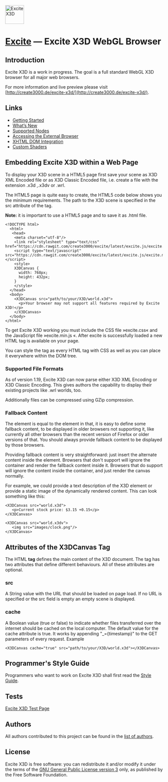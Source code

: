 <img alt="Excite X3D" src="https://rawgit.com/create3000/excite/master/meta/logo/logo.svg" width="60" height="60"/>

[Excite](http://create3000.de/excite-x3d/) — Excite X3D WebGL Browser
==================================================


Introduction
--------------------------------------

Excite X3D is a work in progress. The goal is a full standard WebGL X3D browser for all major web browsers.

For more information and live preview please visit [http://create3000.de/excite-x3d/](http://create3000.de/excite-x3d/).


Links
--------------------------------------
* [Getting Started](http://create3000.de/excite-x3d/getting-started/)
* [What’s New](http://create3000.de/excite-x3d/whats-new/)
* [Supported Nodes](http://create3000.de/excite-x3d/supported-nodes/)
* [Accessing the External Browser](http://create3000.de/excite-x3d/accessing-the-external-browser/)
* [XHTML DOM Integration](http://create3000.de/excite-x3d/xhtml-dom-integration/)
* [Custom Shaders](http://create3000.de/excite-x3d/shaders/)

Embedding Excite X3D within a Web Page
--------------------------------------

To display your X3D scene in a HTML5 page first save your scene as X3D XML Encoded file or as X3D Classic Encoded file, i.e. create a file with the extension .x3d ,.x3dv or .wrl. 

The HTML5 page is quite easy to create, the HTML5 code below shows you the minimum requirements. The path to the X3D scene is specified in the src attribute of the <X3DCanvas> tag. 

**Note:** it is important to use a HTML5 page and to save it as .html file. 

    <!DOCTYPE html>
      <html>
       <head>
        <meta charset="utf-8"/>
        <link rel="stylesheet" type="text/css" href="https://cdn.rawgit.com/create3000/excite/latest/excite.js/excite.css"/>
        <script type="text/javascript" src="https://cdn.rawgit.com/create3000/excite/latest/excite.js/excite.min.js"></script>
        <style>
        X3DCanvas {
          width: 768px;
          height: 432px;
        }
        </style>
      </head>
      <body>
        <X3DCanvas src="path/to/your/X3D/world.x3d">
          <p>Your browser may not support all features required by Excite X3D!</p>
        </X3DCanvas>
      </body>
    </html>

To get Excite X3D working you must include the CSS file »excite.css« and the JavaScript file »excite.min.js «. After excite is successfully loaded a new HTML tag <X3DCanvas> is available on your page.

You can style the <X3DCanvas> tag as every HTML tag with CSS as well as you can place it everywhere within the DOM tree. 


### Supported File Formats

As of version 1.19, Excite X3D can now parse either X3D XML Encoding or X3D Classic Encoding. This gives authors the capability to display their existing projects like .wrl worlds, too.

Additionally files can be compressed using GZip compression.


### Fallback Content

The <X3DCanvas> element is equal to the <canvas> element in that, it is easy to define some fallback content, to be displayed in older browsers not supporting it, like currently all other browsers than the recent version of Firefox or older versions of that. You should always provide fallback content to be displayed by those browsers.

Providing fallback content is very straightforward: just insert the alternate content inside the <X3DCanvas> element. Browsers that don't support <X3DCanvas> will ignore the container and render the fallback content inside it. Browsers that do support <X3DCanvas> will ignore the content inside the container, and just render the canvas normally.

For example, we could provide a text description of the X3D element or provide a static image of the dynamically rendered content. This can look something like this: 

    <X3DCanvas src="world.x3d">
       <p>Current stock price: $3.15 +0.15</p>
    </X3DCanvas>

    <X3DCanvas src="world.x3dv">
       <img src="images/clock.png"/>
    </X3DCanvas>


Attributes of the X3DCanvas Tag
--------------------------------------

The HTML **<X3DCanvas> tag** defines the main content of the X3D document. The <X3DCanvas> tag has two attributes that define different behaviours. All of these attributes are optional. 


### src

A String value with the URL that should be loaded on page load. If no URL is specified or the src field is empty an empty scene is displayed.


### cache

A Boolean value (true or false) to indicate whether files transferred over the internet should be cached on the local computer. The default value for the cache attribute is true. It works by appending "_={timestamp}" to the GET parameters of every request.
Example

`<X3DCanvas cache="true" src="path/to/your/X3D/world.x3d"></X3DCanvas>`


Programmer's Style Guide
--------------------------------------
Programmers who want to work on Excite X3D shall first read the [Style Guide](STYLE_GUIDE.md).


Tests
--------------------------------------
[Excite X3D Test Page](http://rawgit.com/create3000/excite/master/excite.min.html)


Authors
--------------------------------------
All authors contributed to this project can be found in the [list of authors](AUTHORS.md).


License
--------------------------------------
Excite X3D is free software: you can redistribute it and/or modify it under the terms of 
the [GNU General Public License version 3](LICENSE.md) only, as published by the Free Software Foundation.
